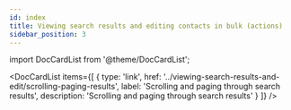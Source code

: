 ```yaml
---
id: index
title: Viewing search results and editing contacts in bulk (actions)
sidebar_position: 3
---
```


import DocCardList from '@theme/DocCardList';

<DocCardList items={[
  {
    type: 'link',
    href: '../viewing-search-results-and-edit/scrolling-paging-results',
    label: 'Scrolling and paging through search results',
    description: 'Scrolling and paging through search results'
  }
]} />

